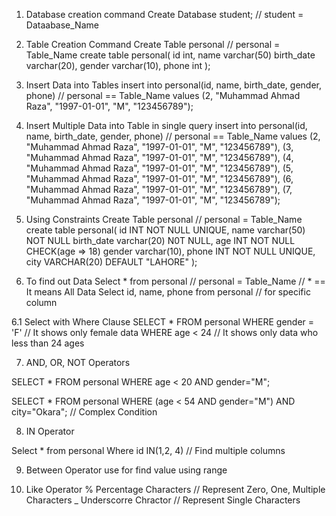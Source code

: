 1. Database creation command
Create Database student; // student =  Dataabase_Name

2. Table Creation Command
Create Table personal // personal = Table_Name
create table personal(
	id int,
    name varchar(50)
    birth_date varchar(20),
    gender varchar(10),
    phone int
);

3. Insert Data into Tables
insert into personal(id, name, birth_date, gender, phone) // personal == Table_Name
values (2, "Muhammad Ahmad Raza", "1997-01-01", "M", "123456789");

4. Insert Multiple Data into Table in single query 
insert into personal(id, name, birth_date, gender, phone) // personal == Table_Name
values 
(2, "Muhammad Ahmad Raza", "1997-01-01", "M", "123456789"),
(3, "Muhammad Ahmad Raza", "1997-01-01", "M", "123456789"),
(4, "Muhammad Ahmad Raza", "1997-01-01", "M", "123456789"),
(5, "Muhammad Ahmad Raza", "1997-01-01", "M", "123456789"),
(6, "Muhammad Ahmad Raza", "1997-01-01", "M", "123456789"),
(7, "Muhammad Ahmad Raza", "1997-01-01", "M", "123456789");

5. Using Constraints 
Create Table personal // personal = Table_Name
create table personal(
	id INT NOT NULL UNIQUE,
    name varchar(50) NOT NULL
    birth_date varchar(20) N0T NULL,
    age INT NOT NULL CHECK(age => 18)
    gender varchar(10),
    phone INT NOT NULL UNIQUE,
    city VARCHAR(20) DEFAULT "LAHORE"
);

6. To find out Data 
Select * from personal // personal = Table_Name // * == It means All Data
Select id, name, phone from personal // for specific column

6.1 Select with Where Clause
SELECT * FROM personal
WHERE gender = 'F'  // It shows only female data 
WHERE age < 24 // It shows only data who less than 24 ages

7. AND, OR, NOT Operators

SELECT * FROM personal
WHERE age < 20 AND gender="M";

SELECT * FROM personal
WHERE (age < 54 AND gender="M") AND city="Okara"; // Complex Condition 

8. IN Operator 

Select * from personal
Where id IN(1,2, 4) // Find multiple columns 

9. Between Operator 
use for find value using range 

10. Like Operator 
% Percentage Characters // Represent Zero, One, Multiple Characters
_ Underscorre Chractor // Represent Single Characters